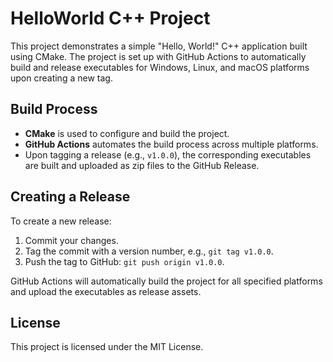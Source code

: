 # HelloWorld C++ Project

This project demonstrates a simple "Hello, World!" C++ application built using CMake. The project is set up with GitHub Actions to automatically build and release executables for Windows, Linux, and macOS platforms upon creating a new tag.

## Build Process

- **CMake** is used to configure and build the project.
- **GitHub Actions** automates the build process across multiple platforms.
- Upon tagging a release (e.g., `v1.0.0`), the corresponding executables are built and uploaded as zip files to the GitHub Release.

## Creating a Release

To create a new release:

1. Commit your changes.
2. Tag the commit with a version number, e.g., `git tag v1.0.0`.
3. Push the tag to GitHub: `git push origin v1.0.0`.

GitHub Actions will automatically build the project for all specified platforms and upload the executables as release assets.

## License

This project is licensed under the MIT License.
